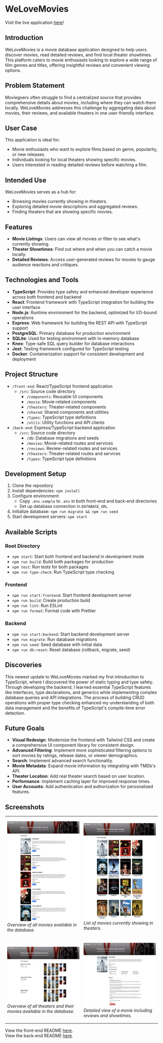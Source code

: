 # WeLoveMovies

Visit the live application [here](https://welovemovies-front-end-ribo.onrender.com/)!

## Introduction

WeLoveMovies is a movie database application designed to help users discover movies, read detailed reviews, and find local theater showtimes. This platform caters to movie enthusiasts looking to explore a wide range of film genres and titles, offering insightful reviews and convenient viewing options.

## Problem Statement

Moviegoers often struggle to find a centralized source that provides comprehensive details about movies, including where they can watch them locally. WeLoveMovies addresses this challenge by aggregating data about movies, their reviews, and available theaters in one user-friendly interface.

## User Case

This application is ideal for:

- Movie enthusiasts who want to explore films based on genre, popularity, or new releases.
- Individuals looking for local theaters showing specific movies.
- Users interested in reading detailed reviews before watching a film.

## Intended Use

WeLoveMovies serves as a hub for:

- Browsing movies currently showing in theaters.
- Exploring detailed movie descriptions and aggregated reviews.
- Finding theaters that are showing specific movies.

## Features

- **Movie Listings**: Users can view all movies or filter to see what's currently showing.
- **Theater Showtimes**: Find out where and when you can catch a movie locally.
- **Detailed Reviews**: Access user-generated reviews for movies to gauge audience reactions and critiques.

## Technologies and Tools

- **TypeScript**: Provides type safety and enhanced developer experience across both frontend and backend
- **React**: Frontend framework with TypeScript integration for building the user interface
- **Node.js**: Runtime environment for the backend, optimized for I/O-bound operations
- **Express**: Web framework for building the REST API with TypeScript support
- **PostgreSQL**: Primary database for production environment
- **SQLite**: Used for testing environment with in-memory database
- **Knex**: Type-safe SQL query builder for database interactions
- **Jest**: Testing framework configured for TypeScript testing
- **Docker**: Containerization support for consistent development and deployment

## Project Structure

- `/front-end`: React/TypeScript frontend application
  - `/src`: Source code directory
    - `/components`: Reusable UI components
    - `/movie`: Movie-related components
    - `/theaters`: Theater-related components
    - `/shared`: Shared components and utilities
    - `/types`: TypeScript type definitions
    - `/utils`: Utility functions and API clients
- `/back-end`: Express/TypeScript backend application
  - `/src`: Source code directory
    - `/db`: Database migrations and seeds
    - `/movies`: Movie-related routes and services
    - `/reviews`: Review-related routes and services
    - `/theaters`: Theater-related routes and services
    - `/types`: TypeScript type definitions

## Development Setup

1. Clone the repository
2. Install dependencies: `npm install`
3. Configure environment:
   - Copy `.env.sample` to `.env` in both front-end and back-end directories
   - Set up database connection in `DATABASE_URL`
4. Initialize database: `npm run migrate && npm run seed`
5. Start development servers: `npm start`

## Available Scripts

### Root Directory

- `npm start`: Start both frontend and backend in development mode
- `npm run build`: Build both packages for production
- `npm test`: Run tests for both packages
- `npm run type-check`: Run TypeScript type checking

### Frontend

- `npm run start:frontend`: Start frontend development server
- `npm run build`: Create production build
- `npm run lint`: Run ESLint
- `npm run format`: Format code with Prettier

### Backend

- `npm run start:backend`: Start backend development server
- `npm run migrate`: Run database migrations
- `npm run seed`: Seed database with initial data
- `npm run db:reset`: Reset database (rollback, migrate, seed)

## Discoveries

This newest update to WeLoveMovies marked my first introduction to TypeScript, where I discovered the power of static typing and type safety. Through developing the backend, I learned essential TypeScript features like interfaces, type declarations, and generics while implementing complex database queries and API integrations. The process of building CRUD operations with proper type checking enhanced my understanding of both data management and the benefits of TypeScript's compile-time error detection.

## Future Goals

- **Visual Redesign**: Modernize the frontend with Tailwind CSS and create a comprehensive UI component library for consistent design.
- **Advanced Filtering**: Implement more sophisticated filtering options to sort movies by ratings, release dates, or viewer demographics.
- **Search**: Implement advanced search functionality.
- **Movie Metadata**: Expand movie information by integrating with TMDb's API.
- **Theater Location**: Add real theater search based on user location.
- **Performance**: Implement caching layer for improved response times.
- **User Accounts**: Add authentication and authorization for personalized features.

## Screenshots

<table>
<tr>
<td width="50%">

![All Movies](/images/all_movies.jpeg)
_Overview of all movies available in the database._

</td>
<td width="50%">

![Now Showing](/images/now_showing.jpeg)
_List of movies currently showing in theaters._

</td>
</tr>
<tr>
<td width="50%">

![All Theaters](/images/all_theaters.jpeg)
_Overview of all theaters and their movies available in the database._

</td>
<td width="50%">

![Specific Movie Details](/images/specific_movie.jpeg)
_Detailed view of a movie including reviews and showtimes._

</td>
</tr>
</table>

View the front-end README [here](/front-end/README.md). </br>
View the back-end README [here](/back-end/README.md).
